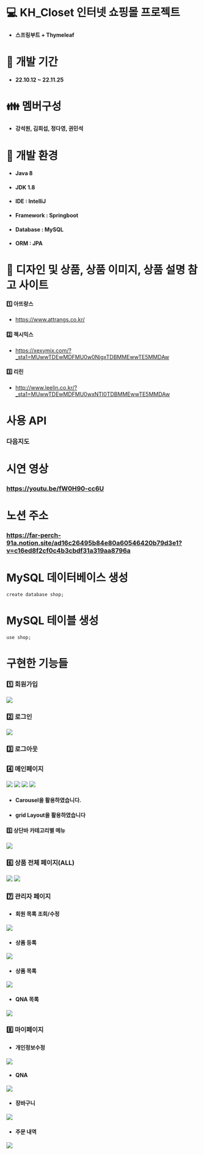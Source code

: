 # :computer: KH_Closet 인터넷 쇼핑몰 프로젝트
* #### 스프링부트 + Thymeleaf

# :date: 개발 기간
* #### 22.10.12 ~ 22.11.25 

# :family: 멤버구성
* #### 강석원, 김희섭, 정다영, 권민석

# :high_brightness: 개발 환경
* #### Java 8
* #### JDK 1.8
* #### IDE : IntelliJ
* #### Framework : Springboot
* #### Database : MySQL
* #### ORM : JPA

# :womans_clothes: 디자인 및 상품, 상품 이미지, 상품 설명 참고 사이트
#### :one: 아뜨랑스
* https://www.attrangs.co.kr/

#### :two: 젝시믹스
* https://xexymix.com/?_sta1=MUwwTDEwMDFMU0w0NjgxTDBMMEwwTE5MMDAw

#### :three: 리린
* http://www.leelin.co.kr/?_sta1=MUwwTDEwMDFMU0wxNTI0TDBMMEwwTE5MMDAw

# 사용 API
### 다음지도

# 시연 영상
### https://youtu.be/fW0H90-cc6U

# 노션 주소
### https://far-perch-91a.notion.site/ad16c26495b84e80a60546420b79d3e1?v=c16ed8f2cf0c4b3cbdf31a319aa8796a

# MySQL 데이터베이스 생성
<pre><code>create database shop;</code></pre>

# MySQL 테이블 생성
<pre><code>use shop;</code></pre>

# 구현한 기능들
### :one: 회원가입
<img src="https://user-images.githubusercontent.com/97165731/203781313-2a425191-212f-404c-a955-4d168b4c44b2.png">


### :two: 로그인
<img src="https://user-images.githubusercontent.com/97165731/203781390-3a5f20fe-2ce0-43a1-8540-164d2c8e106b.png">

### :three: 로그아웃


### :four: 메인페이지
<img src="https://user-images.githubusercontent.com/97165731/203781546-1b06becb-53b8-4f88-a982-59d0001570ce.png">
<img src="https://user-images.githubusercontent.com/97165731/203781592-8672edcd-e6f2-4802-8008-4c194298a8a3.png">
<img src="https://user-images.githubusercontent.com/97165731/203781684-13fc3ea7-46de-4cbb-8888-b3bf5b8cde6b.png">
<img src="https://user-images.githubusercontent.com/97165731/203781730-3b8ffa48-a6ca-4b9c-8966-f6383eed16fb.png">


* #### Carousel을 활용하였습니다.
* #### grid Layout을 활용하였습니다


#### :five: 상단바 카테고리별 메뉴
<img src="https://user-images.githubusercontent.com/97165731/203049253-2417587f-5f53-499a-b2d2-eaffdbb24bae.png">


### :six: 상품 전체 페이지(ALL)
<img src="https://user-images.githubusercontent.com/97165731/203783178-98b61ce1-9b92-45fa-88ba-4285136689d4.png">
<img src="https://user-images.githubusercontent.com/97165731/203783258-96abd55e-6abd-4928-b64f-311569f206e0.png">




### :seven: 관리자 페이지
* #### 회원 목록 조회/수정
<img src="https://user-images.githubusercontent.com/97165731/203782300-94614060-7fd1-4638-8766-970e5d98e710.png">
                                                                                                               
* #### 상품 등록
<img src="https://user-images.githubusercontent.com/97165731/203782382-57e65ca3-3e11-4c5a-b0be-dea93e0663fd.png">

* #### 상품 목록
<img src="https://user-images.githubusercontent.com/97165731/203782436-1da831d6-96e6-462c-908f-dcf97574770d.png">

* #### QNA 목록
<img src="https://user-images.githubusercontent.com/97165731/203782564-d65c704f-ef11-4446-b7ab-7c4dee1b50ef.png">


### :eight: 마이페이지
* #### 개인정보수정
<img src="https://user-images.githubusercontent.com/97165731/203782695-aa1b1c6b-eeb0-4b0c-9581-b125b006369e.png">

* #### QNA
<img src="https://user-images.githubusercontent.com/97165731/203782770-ac673b42-9fc9-476f-9497-fa2de5a0793a.png">

* #### 장바구니
<img src="https://user-images.githubusercontent.com/97165731/203782899-ed991df0-675e-48b0-861d-e0771125055f.png">

* #### 주문 내역
<img src="https://user-images.githubusercontent.com/97165731/203783044-a9175fab-5fc3-4aaa-9b1e-5b71390497de.png">
